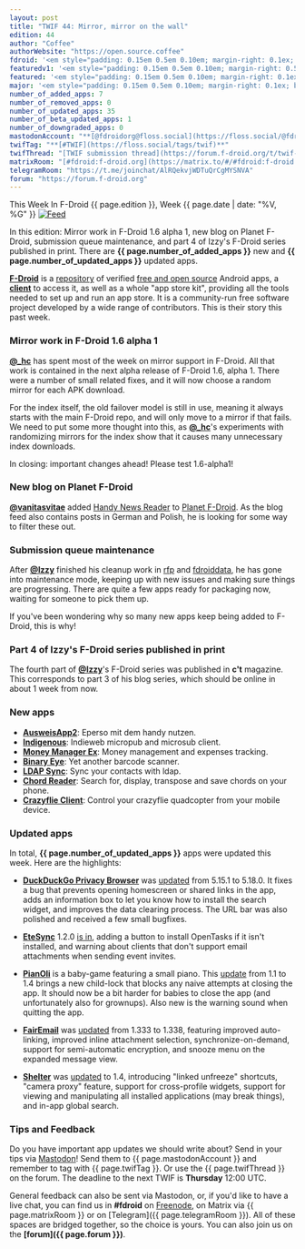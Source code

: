 ```yaml
---
layout: post
title: "TWIF 44: Mirror, mirror on the wall"
edition: 44
author: "Coffee"
authorWebsite: "https://open.source.coffee"
fdroid: '<em style="padding: 0.15em 0.5em 0.10em; margin-right: 0.1ex; border-style: solid; border-width: medium; border-radius: 1em; color: #0d47a1; font-style: normal; font-weight: bold;">F-Droid</em>'
featuredv1: '<em style="padding: 0.15em 0.5em 0.10em; margin-right: 0.5ex; box-shadow: 0.1em 0.05em 0.1em rgba(0, 0, 0, 0.3); border-radius: 1em; color: black; background: linear-gradient(orange, yellow);">Featured</em>'
featured: '<em style="padding: 0.15em 0.5em 0.10em; margin-right: 0.1ex; border-style: solid; border-width: medium; border-radius: 1em; color: orange; font-style: normal; font-weight: bold;">Featured</em>'
major: '<em style="padding: 0.15em 0.5em 0.10em; margin-right: 0.1ex; border-style: solid; border-width: medium; border-radius: 1em; color: #8ab000; font-style: normal; font-weight: bold;">Major</em>'
number_of_added_apps: 7
number_of_removed_apps: 0
number_of_updated_apps: 35
number_of_beta_updated_apps: 1
number_of_downgraded_apps: 0
mastodonAccount: "**[@fdroidorg@floss.social](https://floss.social/@fdroidorg)**"
twifTag: "**[#TWIF](https://floss.social/tags/twif)**"
twifThread: "[TWIF submission thread](https://forum.f-droid.org/t/twif-submission-thread)"
matrixRoom: "[#fdroid:f-droid.org](https://matrix.to/#/#fdroid:f-droid.org)"
telegramRoom: "https://t.me/joinchat/AlRQekvjWDTuQrCgMYSNVA"
forum: "https://forum.f-droid.org"
---
```


This Week In F-Droid {{ page.edition }}, Week {{ page.date | date: "%V, %G" }} <a href="{{ site.baseurl }}/feed.xml"><img src="{% asset Feed-icon-16x16.png %}" alt="Feed"></a>

In this edition: Mirror work in F-Droid 1.6 alpha 1, new blog on Planet F-Droid, submission queue maintenance, and part 4 of Izzy's F-Droid series published in print.
There are **{{ page.number_of_added_apps }}** new and **{{ page.number_of_updated_apps }}** updated apps.

<!--more-->

**[F-Droid](https://f-droid.org/)** is a [repository](https://f-droid.org/packages/) of verified [free and open source](https://en.wikipedia.org/wiki/Free_and_open-source_software) Android apps, a **[client](https://f-droid.org/packages/org.fdroid.fdroid/)** to access it, as well as a whole "app store kit", providing all the tools needed to set up and run an app store. It is a community-run free software project developed by a wide range of contributors. This is their story this past week.

### Mirror work in F-Droid 1.6 alpha 1

**[@\_hc](https://forum.f-droid.org/u/hans)** has spent most of the week on mirror support in F-Droid. All that work is contained in the next alpha release of F-Droid 1.6, alpha 1. There were a number of small related fixes, and it will now choose a random mirror for each APK download.

For the index itself, the old failover model is still in use, meaning it always starts with the main F-Droid repo, and will only move to a mirror if that fails. We need to put some more thought into this, as **[@\_hc](https://forum.f-droid.org/u/hans)**'s experiments with randomizing mirrors for the index show that it causes many unnecessary index downloads.

In closing: important changes ahead! Please test 1.6-alpha1!

### New blog on Planet F-Droid

**[@vanitasvitae](https://gitlab.com/vanitasvitae)** added [Handy News Reader](https://handynewsreader.blogspot.com/) to [Planet F-Droid](https://fdroid.gitlab.io/planet/). As the blog feed also contains posts in German and Polish, he is looking for some way to filter these out. 

### Submission queue maintenance

After **[@Izzy](https://forum.f-droid.org/u/izzy)** finished his cleanup work in [rfp](https://gitlab.com/fdroid/rfp) and [fdroiddata](https://gitlab.com/fdroid/fdroiddata), he has gone into maintenance mode, keeping up with new issues and making sure things are progressing. There are quite a few apps ready for packaging now, waiting for someone to pick them up.

If you've been wondering why so many new apps keep being added to F-Droid, this is why!

### Part 4 of Izzy's F-Droid series published in print

The fourth part of **[@Izzy](https://forum.f-droid.org/u/izzy)**'s F-Droid series was published in **c't** magazine. This corresponds to part 3 of his blog series, which should be online in about 1 week from now.

### New apps

* **[AusweisApp2](https://f-droid.org/packages/com.governikus.ausweisapp2/)**: Eperso mit dem handy nutzen.
* **[Indigenous](https://f-droid.org/packages/com.indieweb.indigenous/)**: Indieweb micropub and microsub client.
* **[Money Manager Ex](https://f-droid.org/packages/com.money.manager.ex/)**: Money management and expenses tracking.
* **[Binary Eye](https://f-droid.org/packages/de.markusfisch.android.binaryeye/)**: Yet another barcode scanner.
* **[LDAP Sync](https://f-droid.org/packages/de.wikilab.android.ldapsync/)**: Sync your contacts with ldap.
* **[Chord Reader](https://f-droid.org/packages/org.handmadeideas.chordreader/)**: Search for, display, transpose and save chords on your phone.
* **[Crazyflie Client](https://f-droid.org/packages/se.bitcraze.crazyfliecontrol2/)**: Control your crazyflie quadcopter from your mobile device.

### Updated apps

In total, **{{ page.number_of_updated_apps }}** apps were updated this week. Here are the highlights:

* **[DuckDuckGo Privacy Browser](https://f-droid.org/packages/com.duckduckgo.mobile.android/)** was [updated](https://github.com/duckduckgo/Android/releases) from 5.15.1 to 5.18.0. It fixes a bug that prevents opening homescreen or shared links in the app, adds an information box to let you know how to install the search widget, and improves the data clearing process. The URL bar was also polished and received a few small bugfixes.

* **[EteSync](https://f-droid.org/packages/com.etesync.syncadapter/)** 1.2.0 [is in](https://github.com/etesync/android/blob/HEAD/ChangeLog.md), adding a button to install OpenTasks if it isn't installed, and warning about clients that don't support email attachments when sending event invites.

* **[PianOli](https://f-droid.org/packages/com.nicobrailo.pianoli/)** is a baby-game featuring a small piano. This [update](https://github.com/nicolasbrailo/PianOli/releases) from 1.1 to 1.4 brings a new child-lock that blocks any naive attempts at closing the app. It should now be a bit harder for babies to close the app (and unfortunately also for grownups). Also new is the warning sound when quitting the app.

* **[FairEmail](https://f-droid.org/packages/eu.faircode.email/)** was [updated](https://github.com/M66B/open-source-email/releases) from 1.333 to 1.338, featuring improved auto-linking, improved inline attachment selection, synchronize-on-demand, support for semi-automatic encryption, and snooze menu on the expanded message view.

* **[Shelter](https://f-droid.org/packages/net.typeblog.shelter/)** was [updated](https://git.angry.im/PeterCxy/Shelter/releases) to 1.4, introducing "linked unfreeze" shortcuts, "camera proxy" feature, support for cross-profile widgets, support for viewing and manipulating all installed applications (may break things), and in-app global search.

### Tips and Feedback

Do you have important app updates we should write about? Send in your tips via [Mastodon](https://joinmastodon.org)! Send them to {{ page.mastodonAccount }} and remember to tag with {{ page.twifTag }}. Or use the {{ page.twifThread }} on the forum. The deadline to the next TWIF is **Thursday** 12:00 UTC.

General feedback can also be sent via Mastodon, or, if you'd like to have a live chat, you can find us in **#fdroid** on [Freenode](https://freenode.net), on Matrix via {{ page.matrixRoom }} or on [Telegram]({{ page.telegramRoom }}). All of these spaces are bridged together, so the choice is yours. You can also join us on the **[forum]({{ page.forum }})**.
